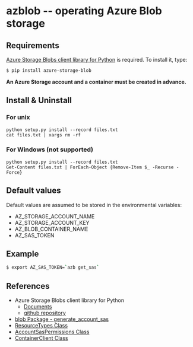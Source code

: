 # azblob -- operating Azure Blob storage

## Requirements

[Azure Storage Blobs client library for Python](https://learn.microsoft.com/en-us/python/api/overview/azure/storage-blob-readme?view=azure-python) is required.
To install it, type:

```bash
$ pip install azure-storage-blob
```

**An Azure Storage account and a container must be created in advance.**

## Install & Uninstall
### For unix

    python setup.py install --record files.txt
    cat files.txt | xargs rm -rf

### For Windows (not supported)

    python setup.py install --record files.txt
    Get-Content files.txt | ForEach-Object {Remove-Item $_ -Recurse -Force}


## Default values

Default values are assumed to be stored in the environmental variables:
- AZ_STORAGE_ACCOUNT_NAME
- AZ_STORAGE_ACCOUNT_KEY
- AZ_BLOB_CONTAINER_NAME
- AZ_SAS_TOKEN


## Example

```bash
$ export AZ_SAS_TOKEN=`azb get_sas`
```    


## References

- Azure Storage Blobs client library for Python
    - [Documents](https://learn.microsoft.com/en-us/python/api/overview/azure/storage-blob-readme?view=azure-python)
    - [github repository](https://github.com/Azure/azure-sdk-for-python/tree/azure-storage-blob_12.14.1/sdk/storage/azure-storage-blob)
- [blob Package - generate_account_sas](https://learn.microsoft.com/en-us/python/api/azure-storage-blob/azure.storage.blob?view=azure-python#azure-storage-blob-generate-container-sas)
- [ResourceTypes Class](https://learn.microsoft.com/en-us/python/api/azure-storage-blob/azure.storage.blob.resourcetypes?view=azure-python)
- [AccountSasPermissions Class](https://learn.microsoft.com/en-us/python/api/azure-storage-blob/azure.storage.blob.accountsaspermissions?view=azure-python)
- [ContainerClient Class](https://learn.microsoft.com/en-us/python/api/azure-storage-blob/azure.storage.blob.containerclient?view=azure-python)